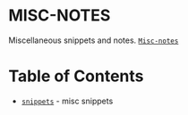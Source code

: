 # MISC-NOTES

Miscellaneous snippets and notes.
[`Misc-notes`](https://jcmariscal.github.io/misc-notes/)

# Table of Contents
- [`snippets`](https://jcmariscal.github.io/misc-notes/snippets) - misc snippets
